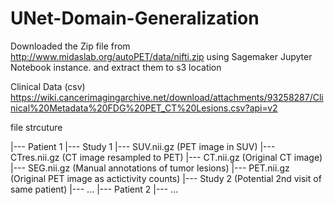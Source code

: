 # UNet-Domain-Generalization

Downloaded the Zip file from http://www.midaslab.org/autoPET/data/nifti.zip using Sagemaker Jupyter Notebook instance. and extract them to s3 location 

Clinical Data (csv)
https://wiki.cancerimagingarchive.net/download/attachments/93258287/Clinical%20Metadata%20FDG%20PET_CT%20Lesions.csv?api=v2

file strcuture 

|--- Patient 1
     |--- Study 1
          |--- SUV.nii.gz    (PET image in SUV)
          |--- CTres.nii.gz  (CT image resampled to PET)
          |--- CT.nii.gz     (Original CT image)
          |--- SEG.nii.gz    (Manual annotations of tumor lesions)
          |--- PET.nii.gz    (Original PET image as actictivity counts)
     |--- Study 2            (Potential 2nd visit of same patient)
          |--- ...
|--- Patient 2
     |--- ...
	 

